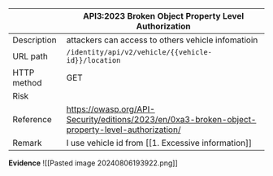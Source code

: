 
|             | API3:2023 Broken Object Property Level Authorization                                             |
| ----------- | ------------------------------------------------------------------------------------------------ |
| Description | attackers can access to others vehicle infomatioin                                               |
| URL path    | `/identity/api/v2/vehicle/{{vehicle-id}}/location`                                               |
| HTTP method | GET                                                                                              |
| Risk        |                                                                                                  |
| Reference   | https://owasp.org/API-Security/editions/2023/en/0xa3-broken-object-property-level-authorization/ |
| Remark      | I use vehicle id from [[1. Excessive information]]                                               |

**Evidence**
![[Pasted image 20240806193922.png]]
